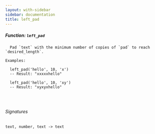 ```yaml
---
layout: with-sidebar
sidebar: documentation
title: left_pad
---
```


##### Function: `left_pad`
```
  Pad `text` with the minimum number of copies of `pad` to reach `desired_length`.

Examples:

  left_pad('hello', 10, 'x')
  -- Result: "xxxxxhello"

  left_pad('hello', 10, 'xy')
  -- Result: "xyxyxhello"




```

###### Signatures
    text, number, text -> text

